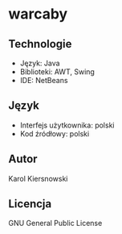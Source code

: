 warcaby
=======

Technologie
-----------
* Język: Java
* Biblioteki: AWT, Swing
* IDE: NetBeans

Język
-----
* Interfejs użytkownika: polski
* Kod źródłowy: polski

Autor
-----
Karol Kiersnowski

Licencja
--------
GNU General Public License
